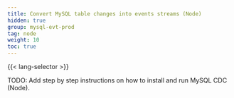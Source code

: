 ```yaml
---
title: Convert MySQL table changes into events streams (Node)
hidden: true
group: mysql-evt-prod
tag: node
weight: 10
toc: true
---
```


{{< lang-selector >}}

TODO:  Add step by step instructions on how to install and run MySQL CDC (Node).